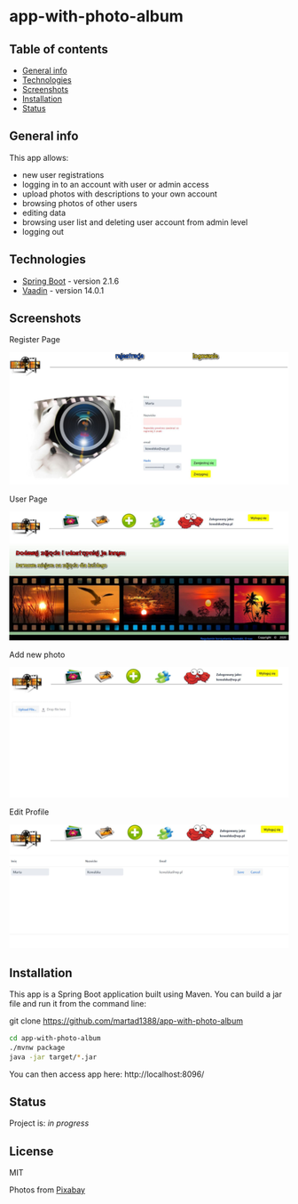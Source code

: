 # app-with-photo-album

## Table of contents
* [General info](#general-info)
* [Technologies](#technologies)
* [Screenshots](#screenshots)
* [Installation](#installation)
* [Status](#status)

## General info

This app allows:
- new user registrations
- logging in to an account with user or admin access
- upload photos with descriptions to your own account
- browsing photos of other users
- editing data
- browsing user list and deleting user account from admin level
- logging out


## Technologies
* [Spring Boot] - version 2.1.6
* [Vaadin] - version 14.0.1

## Screenshots

Register Page

![Register Page](./src/main/resources/static/images/regshot.JPG)

User Page

![Main Page](./src/main/resources/static/images/screenshot.JPG)

Add new photo

![Add Photo Page](./src/main/resources/static/images/uploadshot.JPG)

Edit Profile

![Edit Profile Page](./src/main/resources/static/images/editshot.JPG)


## Installation
This app is a Spring Boot application built using Maven. You can build a jar file and run it from the command line:

git clone https://github.com/martad1388/app-with-photo-album
```sh
cd app-with-photo-album
./mvnw package
java -jar target/*.jar
```

You can then access app here: http://localhost:8096/

## Status
Project is: _in progress_

License
----

MIT

Photos from [Pixabay]


[Spring Boot]: <https://spring.io/projects/spring-boot>
[Vaadin]: <https://vaadin.com/releases>
[Pixabay]: <https://pixabay.com/pl/>

